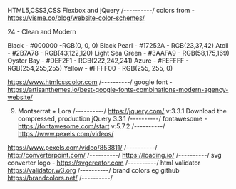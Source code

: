 HTML5,CSS3,CSS Flexbox and jQuery
/----------/
colors from - https://visme.co/blog/website-color-schemes/

24 - Clean and Modern

Black - #000000 -RGB(0, 0, 0)
Black Pearl - #17252A - RGB(23,37,42)
Atoll - #2B7A78 - RGB(43,122,120)
Light Sea Green - #3AAFA9 - RGB(58,175,169)
Oyster Bay - #DEF2F1 - RGB(222,242,241)
Azure - #FEFFFF - RGB(254,255,255)
Yellow - #FFFF00 - RGB(255, 255, 0)

https://www.htmlcsscolor.com
/----------/
google font - https://artisanthemes.io/best-google-fonts-combinations-modern-agency-website/

9. Montserrat + Lora
/----------/
https://jquery.com/ v:3.3.1
Download the compressed, production jQuery 3.3.1
/----------/
fontawesome - https://fontawesome.com/start v:5.7.2
/----------/
https://www.pexels.com/videos/

https://www.pexels.com/video/853811/
/----------/
http://converterpoint.com/
/----------/
https://loading.io/
/----------/
svg converter logo - https://svgcreator.com
/----------/
html validator https://validator.w3.org
/----------/
brand colors eg github https://brandcolors.net/
/----------/


